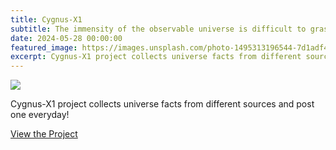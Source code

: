 ```yaml
---
title: Cygnus-X1
subtitle: The immensity of the observable universe is difficult to grasp
date: 2024-05-28 00:00:00
featured_image: https://images.unsplash.com/photo-1495313196544-7d1adf4e628f?q=90&fm=jpg&w=1000&fit=max
excerpt: Cygnus-X1 project collects universe facts from different sources and post one everyday!
---
```


![](https://images.unsplash.com/photo-1495313196544-7d1adf4e628f?q=90&fm=jpg&w=1000&fit=max)

Cygnus-X1 project collects universe facts from different sources and post one everyday!

<a href="https://cygx1.clivern.com/" class="button button--large">View the Project</a>
